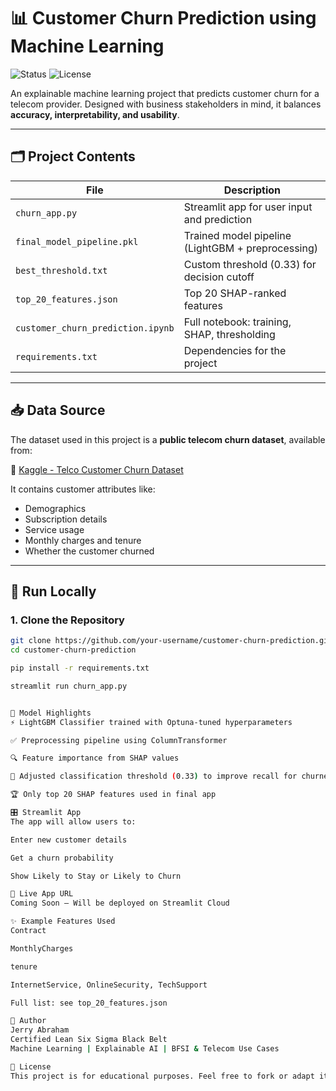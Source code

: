 # 📊 Customer Churn Prediction using Machine Learning

![Status](https://img.shields.io/badge/Streamlit-App--Coming--Soon-orange?logo=streamlit)
![License](https://img.shields.io/badge/Machine%20Learning-LightGBM-blue?style=flat&logo=github)

An explainable machine learning project that predicts customer churn for a telecom provider. Designed with business stakeholders in mind, it balances **accuracy, interpretability, and usability**.

---

## 🗂️ Project Contents

| File                             | Description |
|----------------------------------|-------------|
| `churn_app.py`                   | Streamlit app for user input and prediction |
| `final_model_pipeline.pkl`       | Trained model pipeline (LightGBM + preprocessing) |
| `best_threshold.txt`             | Custom threshold (0.33) for decision cutoff |
| `top_20_features.json`           | Top 20 SHAP-ranked features |
| `customer_churn_prediction.ipynb`| Full notebook: training, SHAP, thresholding |
| `requirements.txt`               | Dependencies for the project |

---

## 📥 Data Source

The dataset used in this project is a **public telecom churn dataset**, available from:

🔗 [Kaggle - Telco Customer Churn Dataset](https://www.kaggle.com/datasets/blastchar/telco-customer-churn)

It contains customer attributes like:
- Demographics
- Subscription details
- Service usage
- Monthly charges and tenure
- Whether the customer churned

---

## 🚀 Run Locally

### 1. Clone the Repository
```bash
git clone https://github.com/your-username/customer-churn-prediction.git
cd customer-churn-prediction

pip install -r requirements.txt

streamlit run churn_app.py


🧠 Model Highlights
⚡ LightGBM Classifier trained with Optuna-tuned hyperparameters

✅ Preprocessing pipeline using ColumnTransformer

🔍 Feature importance from SHAP values

🎯 Adjusted classification threshold (0.33) to improve recall for churners

🏆 Only top 20 SHAP features used in final app

🎛️ Streamlit App
The app will allow users to:

Enter new customer details

Get a churn probability

Show Likely to Stay or Likely to Churn

🔗 Live App URL
Coming Soon – Will be deployed on Streamlit Cloud

✨ Example Features Used
Contract

MonthlyCharges

tenure

InternetService, OnlineSecurity, TechSupport

Full list: see top_20_features.json

👤 Author
Jerry Abraham
Certified Lean Six Sigma Black Belt
Machine Learning | Explainable AI | BFSI & Telecom Use Cases

📄 License
This project is for educational purposes. Feel free to fork or adapt it for learning and demonstration.
